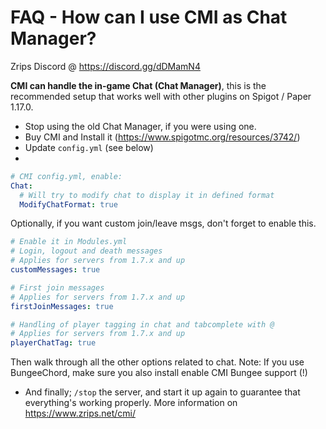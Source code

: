# FAQ - How can I use CMI as Chat Manager?

Zrips Discord @ https://discord.gg/dDMamN4


**CMI can handle the in-game Chat (Chat Manager)**, this is the recommended setup that works well with other plugins on Spigot / Paper 1.17.0.
- Stop using the old Chat Manager, if you were using one.
- Buy CMI and Install it (<https://www.spigotmc.org/resources/3742/>)
- Update `config.yml` (see below)
-
```yaml
# CMI config.yml, enable:
Chat:
  # Will try to modify chat to display it in defined format
  ModifyChatFormat: true
```
Optionally, if you want custom join/leave msgs, don't forget to enable this.
```yaml
# Enable it in Modules.yml
# Login, logout and death messages
# Applies for servers from 1.7.x and up
customMessages: true

# First join messages
# Applies for servers from 1.7.x and up
firstJoinMessages: true

# Handling of player tagging in chat and tabcomplete with @
# Applies for servers from 1.7.x and up
playerChatTag: true

```
Then walk through all the other options related to chat. 
Note: If you use BungeeChord, make sure you also install enable CMI Bungee support (!)


- And finally; `/stop` the server, and start it up again to guarantee that everything's working properly. More information on <https://www.zrips.net/cmi/>
